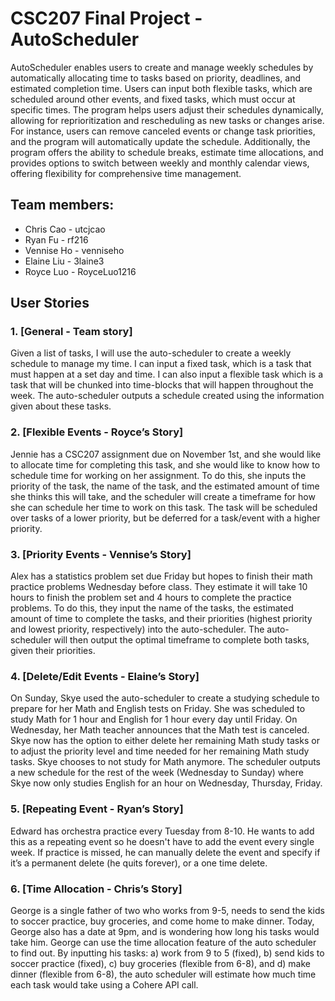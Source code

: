 # CSC207 Final Project - AutoScheduler

AutoScheduler enables users to create and manage weekly schedules by automatically allocating time to tasks based on 
priority, deadlines, and estimated completion time. Users can input both flexible tasks, which are scheduled around 
other events, and fixed tasks, which must occur at specific times. The program helps users adjust their schedules 
dynamically, allowing for reprioritization and rescheduling as new tasks or changes arise. For instance, users can 
remove canceled events or change task priorities, and the program will automatically update the schedule. Additionally, 
the program offers the ability to schedule breaks, estimate time allocations, and provides options to switch between 
weekly and monthly calendar views, offering flexibility for comprehensive time management.

## Team members:

- Chris Cao - utcjcao
- Ryan Fu - rf216
- Vennise Ho - venniseho
- Elaine Liu - 3laine3
- Royce Luo - RoyceLuo1216

## User Stories

### 1. [General - Team story] 
Given a list of tasks, I will use the auto-scheduler to create a weekly schedule to manage my time. I can input a fixed 
task, which is a task that must happen at a set day and time. I can also input a flexible task which is a task that 
will be chunked into time-blocks that will happen throughout the week. The auto-scheduler outputs a schedule created 
using the information given about these tasks.

### 2. [Flexible Events - Royce’s Story] 
Jennie has a CSC207 assignment due on November 1st, and she would like to allocate time for completing this task, and 
she would like to know how to schedule time for working on her assignment. To do this, she inputs the priority of the 
task, the name of the task, and the estimated amount of time she thinks this will take, and the scheduler will create a 
timeframe for how she can schedule her time to work on this task. The task will be scheduled over tasks of a lower 
priority, but be deferred for a task/event with a higher priority. 

### 3. [Priority Events - Vennise’s Story] 
Alex has a statistics problem set due Friday but hopes to finish their math practice problems Wednesday before class. 
They estimate it will take 10 hours to finish the problem set and 4 hours to complete the practice problems. To do 
this, they input the name of the tasks, the estimated amount of time to complete the tasks, and their priorities 
(highest priority and lowest priority, respectively) into the auto-scheduler. The auto-scheduler will then output the 
optimal timeframe to complete both tasks, given their priorities. 

### 4. [Delete/Edit Events - Elaine’s Story]
On Sunday, Skye used the auto-scheduler to create a studying schedule to prepare for her Math and English tests on 
Friday. She was scheduled to study Math for 1 hour and English for 1 hour every day until Friday. On Wednesday, her 
Math teacher announces that the Math test is canceled. Skye now has the option to either delete her remaining Math 
study tasks or to adjust the priority level and time needed for her remaining Math study tasks. Skye chooses to not 
study for Math anymore. The scheduler outputs a new schedule for the rest of the week (Wednesday to Sunday) where Skye 
now only studies English for an hour on Wednesday, Thursday, Friday.

### 5. [Repeating Event - Ryan’s Story]
Edward has orchestra practice every Tuesday from 8-10. He wants to add this as a repeating event so he doesn't have to 
add the event every single week. If practice is missed, he can manually delete the event and specify if it’s a 
permanent delete (he quits forever), or a one time delete.

### 6. [Time Allocation - Chris’s Story]
George is a single father of two who works from 9-5, needs to send the kids to soccer practice, buy groceries, and come 
home to make dinner. Today, George also has a date at 9pm, and is wondering how long his tasks would take him. George 
can use the time allocation feature of the auto scheduler to find out. By inputting his tasks: a) work from 9 to 5 
(fixed), b) send kids to soccer practice (fixed), c) buy groceries (flexible from 6-8), and d) make dinner (flexible 
from 6-8), the auto scheduler will estimate how much time each task would take using a Cohere API call.


